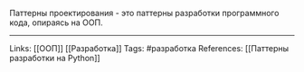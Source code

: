 Паттерны проектирования - это паттерны разработки программного кода, опираясь на ООП. 
___
Links: [[ООП]] [[Разработка]]
Tags: #разработка
References: [[Паттерны разработки на Python]]
